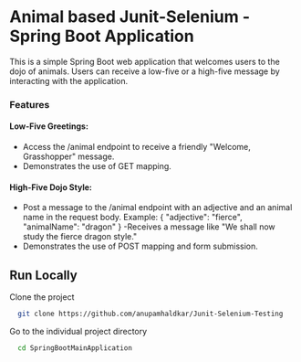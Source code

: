 # Animal based Junit-Selenium - Spring Boot Application
 This is a simple Spring Boot web application that welcomes users to the dojo of animals. Users can receive a low-five or a high-five message by interacting with the application.

### Features
#### Low-Five Greetings:

- Access the /animal endpoint to receive a friendly "Welcome, Grasshopper" message.
- Demonstrates the use of GET mapping.
#### High-Five Dojo Style:

- Post a message to the /animal endpoint with an adjective and an animal name in the request body.
Example: { "adjective": "fierce", "animalName": "dragon" }
-Receives a message like "We shall now study the fierce dragon style."
- Demonstrates the use of POST mapping and form submission.


## Run Locally

Clone the project

```bash
  git clone https://github.com/anupamhaldkar/Junit-Selenium-Testing
```

Go to the individual project directory

```bash
  cd SpringBootMainApplication
```
